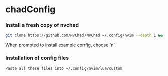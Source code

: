# chadConfig


### Install a fresh copy of nvchad

```bash
git clone https://github.com/NvChad/NvChad ~/.config/nvim --depth 1 && nvim

```

When prompted to install example config, choose 'n'.


### Installation of config files

```
Paste all these files into ~/.config/nvim/lua/custom
```
